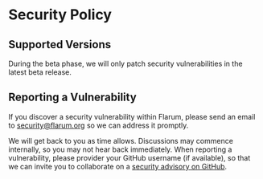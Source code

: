 # Security Policy

## Supported Versions

During the beta phase, we will only patch security vulnerabilities in the latest beta release.

## Reporting a Vulnerability

If you discover a security vulnerability within Flarum, please send an email to security@flarum.org so we can address it promptly.

We will get back to you as time allows.
Discussions may commence internally, so you may not hear back immediately.
When reporting a vulnerability, please provider your GitHub username (if available), so that we can invite you to collaborate on a [security advisory on GitHub](https://help.github.com/en/articles/about-maintainer-security-advisories).
